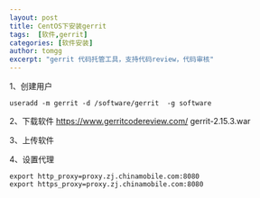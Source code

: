 ```yaml
---
layout: post
title: CentOS下安装gerrit
tags:  [软件,gerrit]
categories: [软件安装]
author: tomgg
excerpt: "gerrit 代码托管工具，支持代码review，代码审核"
---
```




1、创建用户
```shell
useradd -m gerrit -d /software/gerrit  -g software
```

2、下载软件
https://www.gerritcodereview.com/
gerrit-2.15.3.war

3、上传软件

4、设置代理
```shell
export http_proxy=proxy.zj.chinamobile.com:8080
export https_proxy=proxy.zj.chinamobile.com:8080
```





